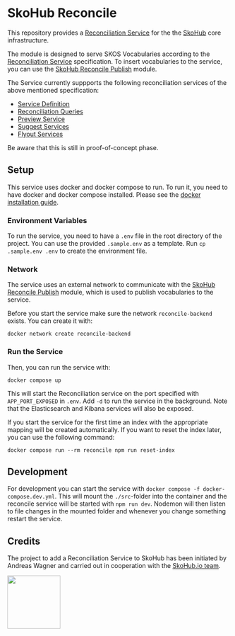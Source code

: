 # SkoHub Reconcile

This repository provides a [Reconciliation Service](https://reconciliation-api.github.io/specs/latest/) for the the [SkoHub](http://skohub.io) core infrastructure.

The module is designed to serve SKOS Vocabularies according to the [Reconciliation Service](https://reconciliation-api.github.io/specs/latest/) specification.
To insert vocabularies to the service, you can use the [SkoHub Reconcile Publish](https://github.com/skohub-io/skohub-reconcile-publish) module.

The Service currently suppports the following reconciliation services of the above mentioned specification:

- [Service Definition](https://reconciliation-api.github.io/specs/0.2/#service-definition)
- [Reconciliation Queries](https://reconciliation-api.github.io/specs/0.2/#reconciliation-queries)
- [Preview Service](https://reconciliation-api.github.io/specs/0.2/#preview-service)
- [Suggest Services](https://reconciliation-api.github.io/specs/0.2/#suggest-services)
- [Flyout Services](https://reconciliation-api.github.io/specs/0.2/#flyout-services)

Be aware that this is still in proof-of-concept phase.

## Setup

This service uses docker and docker compose to run. 
To run it, you need to have docker and docker compose installed.
Please see the [docker installation guide](https://docs.docker.com/install/).

### Environment Variables

To run the service, you need to have a `.env` file in the root directory of the project.
You can use the provided `.sample.env` as a template.
Run `cp .sample.env .env` to create the environment file.


### Network

The service uses an external network to communicate with the [SkoHub Reconcile Publish](https://github.com/skohub-io/skohub-reconcile-publish) module, which is used to publish vocabularies to the service.

Before you start the service make sure the network `reconcile-backend` exists.
You can create it with:

    docker network create reconcile-backend

### Run the Service

Then, you can run the service with:

    docker compose up

This will start the Reconciliation service on the port specified with `APP_PORT_EXPOSED` in `.env`. 
Add `-d` to run the service in the background.
Note that the Elasticsearch and Kibana services will also be exposed.

If you start the service for the first time an index with the appropriate mapping will be created automatically.
If you want to reset the index later, you can use the following command:

    docker compose run --rm reconcile npm run reset-index

## Development

For development you can start the service with `docker compose -f docker-compose.dev.yml`.
This will mount the `./src`-folder into the container and the reconcile service will be started with `npm run dev`.
Nodemon will then listen to file changes in the mounted folder and whenever you change something restart the service.

## Credits

The project to add a Reconciliation Service to SkoHub has been initiated by Andreas Wagner and
carried out in cooperation with the [SkoHub.io team](https://github.com/skohub-io).

<a target="_blank" href="https://www.hbz-nrw.de"><img src="https://raw.githubusercontent.com/skohub-io/skohub.io/main/img/logo-hbz-color.svg" width="120px"></a>
